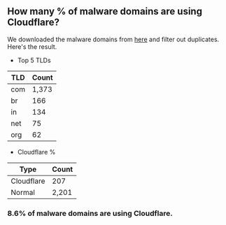 ## How many % of malware domains are using Cloudflare?


We downloaded the malware domains from [here](https://urlhaus.abuse.ch) and filter out duplicates.
Here's the result.


[//]: # (start replacement)


- Top 5 TLDs

| TLD | Count |
| --- | --- |
| com | 1,373 |
| br | 166 |
| in | 134 |
| net | 75 |
| org | 62 |


- Cloudflare %

| Type | Count |
| --- | --- |
| Cloudflare | 207 |
| Normal | 2,201 |


### 8.6% of malware domains are using Cloudflare.